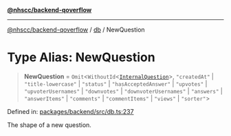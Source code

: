 [**@nhscc/backend-qoverflow**](../../README.md)

***

[@nhscc/backend-qoverflow](../../README.md) / [db](../README.md) / NewQuestion

# Type Alias: NewQuestion

> **NewQuestion** = `Omit`\<`WithoutId`\<[`InternalQuestion`](InternalQuestion.md)\>, `"createdAt"` \| `"title-lowercase"` \| `"status"` \| `"hasAcceptedAnswer"` \| `"upvotes"` \| `"upvoterUsernames"` \| `"downvotes"` \| `"downvoterUsernames"` \| `"answers"` \| `"answerItems"` \| `"comments"` \| `"commentItems"` \| `"views"` \| `"sorter"`\>

Defined in: [packages/backend/src/db.ts:237](https://github.com/nhscc/qoverflow.api.hscc.bdpa.org/blob/427e25011f0e71265852f81f85026e1290417c2b/packages/backend/src/db.ts#L237)

The shape of a new question.
